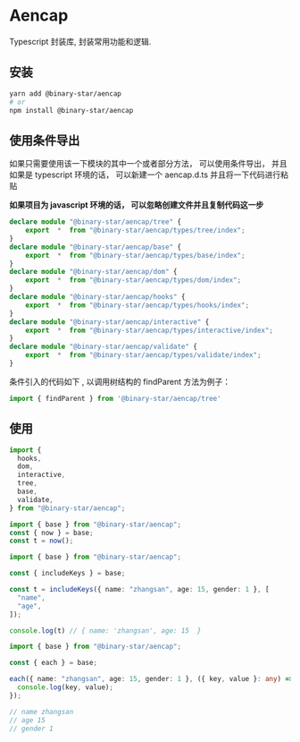 # Aencap



Typescript 封装库, 封装常用功能和逻辑. 

## 安装

```bash
yarn add @binary-star/aencap
# or 
npm install @binary-star/aencap
```

## 使用条件导出

如果只需要使用该一下模块的其中一个或者部分方法， 可以使用条件导出， 并且如果是 typescript 环境的话， 可以新建一个 aencap.d.ts 并且将一下代码进行粘贴

**如果项目为 javascript 环境的话， 可以忽略创建文件并且复制代码这一步**

```ts
declare module "@binary-star/aencap/tree" {
    export  *  from "@binary-star/aencap/types/tree/index";
}
declare module "@binary-star/aencap/base" {
    export  *  from "@binary-star/aencap/types/base/index";
}
declare module "@binary-star/aencap/dom" {
    export  *  from "@binary-star/aencap/types/dom/index";
}
declare module "@binary-star/aencap/hooks" {
    export  *  from "@binary-star/aencap/types/hooks/index";
}
declare module "@binary-star/aencap/interactive" {
    export  *  from "@binary-star/aencap/types/interactive/index";
}
declare module "@binary-star/aencap/validate" {
    export  *  from "@binary-star/aencap/types/validate/index";
}
```

条件引入的代码如下  , 以调用树结构的 findParent 方法为例子： 
```ts
import { findParent } from '@binary-star/aencap/tree'
```


## 使用 

```ts
import {
  hooks,
  dom,
  interactive,
  tree,
  base,
  validate,
} from "@binary-star/aencap";

```



```ts
import { base } from "@binary-star/aencap";
const { now } = base;
const t = now();
```

```ts
import { base } from "@binary-star/aencap";

const { includeKeys } = base;

const t = includeKeys({ name: "zhangsan", age: 15, gender: 1 }, [
  "name",
  "age",
]);

console.log(t) // { name: 'zhangsan', age: 15  }

```

```ts
import { base } from "@binary-star/aencap";

const { each } = base;

each({ name: "zhangsan", age: 15, gender: 1 }, ({ key, value }: any) => {
  console.log(key, value);
});

// name zhangsan
// age 15
// gender 1
```

